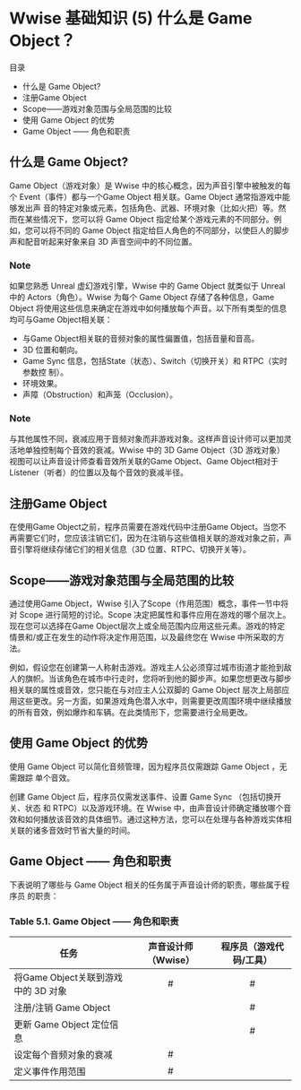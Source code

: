 # Wwise 基础知识 (5) 什么是 Game Object？

目录

- 什么是 Game Object?- 注册Game Object- Scope——游戏对象范围与全局范围的比较- 使用 Game Object 的优势- Game Object —— 角色和职责

## 什么是 Game Object?Game Object（游戏对象）是 Wwise 中的核心概念，因为声音引擎中被触发的每个 Event（事件）都与一个Game Object 相关联。Game Object 通常指游戏中能够发出声音的特定对象或元素，包括角色、武器、环境对象（比如火把）等。然而在某些情况下，您可以将 Game Object 指定给某个游戏元素的不同部分。例如，您可以将不同的 Game Object 指定给巨人角色的不同部分，以使巨人的脚步声和配音听起来好象来自 3D 声音空间中的不同位置。### Note如果您熟悉 Unreal 虚幻游戏引擎，Wwise 中的 Game Object 就类似于 Unreal 中的 Actors（角色）。Wwise 为每个 Game Object 存储了各种信息，Game Object 将使用这些信息来确定在游戏中如何播放每个声音。以下所有类型的信息均可与Game Object相关联：
- 与Game Object相关联的音频对象的属性偏置值，包括音量和音高。- 3D 位置和朝向。- Game Sync 信息，包括State（状态）、Switch（切换开关）和 RTPC（实时参数控制）。- 环境效果。- 声障（Obstruction）和声笼（Occlusion）。### Note与其他属性不同，衰减应用于音频对象而非游戏对象。这样声音设计师可以更加灵活地单独控制每个音效的衰减。Wwise 中的 3D GameObject（3D 游戏对象）视图可以让声音设计师查看音效所关联的Game Object、Game Object相对于Listener（听者）的位置以及每个音效的衰减半径。## 注册Game Object在使用Game Object之前，程序员需要在游戏代码中注册Game Object。当您不再需要它们时，您应该注销它们，因为在注销与这些值相关联的游戏对象之前，声音引擎将继续存储它们的相关信息（3D 位置、RTPC、切换开关等）。## Scope——游戏对象范围与全局范围的比较通过使用Game Object，Wwise 引入了Scope（作用范围）概念，事件一节中将对Scope 进行简短的讨论。Scope 决定把属性和事件应用在游戏的哪个层次上。现在您可以选择在Game Object层次上或全局范围内应用这些元素。游戏的特定情景和/或正在发生的动作将决定作用范围，以及最终您在 Wwise 中所采取的方法。例如，假设您在创建第一人称射击游戏。游戏主人公必须穿过城市街道才能抢到敌人的旗帜。当该角色在城市中行走时，您将听到他的脚步声。如果您想更改与脚步相关联的属性或音效，您只能在与对应主人公双脚的 Game Object 层次上局部应用这些更改。另一方面，如果游戏角色潜入水中，则需要更改周围环境中继续播放的所有音效，例如爆炸和车辆。在此类情形下，您需要进行全局更改。

## 使用 Game Object 的优势使用 Game Object 可以简化音频管理，因为程序员仅需跟踪 Game Object ，无需跟踪单个音效。创建 Game Object 后，程序员仅需发送事件、设置 Game Sync （包括切换开关、状态和 RTPC）以及游戏环境。在 Wwise 中，由声音设计师确定播放哪个音效和如何播放该音效的具体细节。通过这种方法，您可以在处理与各种游戏实体相关联的诸多音效时节省大量的时间。## Game Object —— 角色和职责下表说明了哪些与 Game Object 相关的任务属于声音设计师的职责，哪些属于程序员的职责：
### Table 5.1. Game Object —— 角色和职责

|任务|声音设计师 （Wwise）| 程序员（游戏代码/工具）|
|---|:---:|:---:||将Game Object关联到游戏中的 3D 对象|#|#||注册/注销 Game Object| |#|
|更新 Game Object 定位信息||#||设定每个音频对象的衰减|#|||定义事件作用范围|#||
